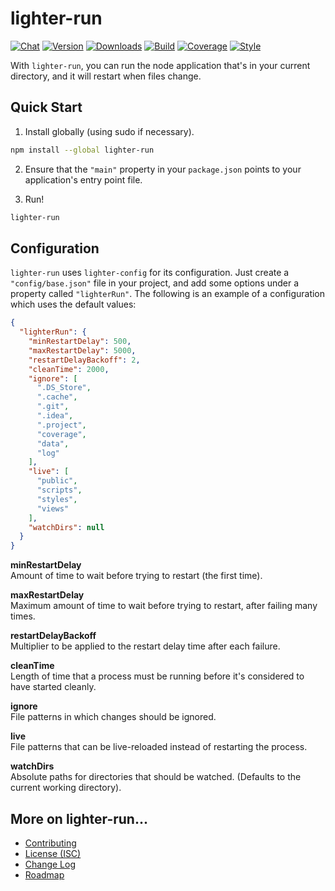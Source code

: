 # lighter-run
[![Chat](https://badges.gitter.im/chat.svg)](//gitter.im/lighterio/public)
[![Version](https://img.shields.io/npm/v/lighter-run.svg)](//www.npmjs.com/package/lighter-run)
[![Downloads](https://img.shields.io/npm/dm/lighter-run.svg)](//www.npmjs.com/package/lighter-run)
[![Build](https://img.shields.io/travis/lighterio/lighter-run.svg)](//travis-ci.org/lighterio/lighter-run)
[![Coverage](https://img.shields.io/coveralls/lighterio/lighter-run/master.svg)](//coveralls.io/r/lighterio/lighter-run)
[![Style](https://img.shields.io/badge/code%20style-standard-brightgreen.svg)](//www.npmjs.com/package/standard)

With `lighter-run`, you can run the node application that's in your current
directory, and it will restart when files change.

## Quick Start
1. Install globally (using sudo if necessary).
```bash
npm install --global lighter-run
```
2. Ensure that the `"main"` property in your `package.json` points to your
application's entry point file.

3. Run!
```bash
lighter-run
```

## Configuration
`lighter-run` uses `lighter-config` for its configuration. Just create a
`"config/base.json"` file in your project, and add some options under a
property called `"lighterRun"`. The following is an example of a configuration
which uses the default values:
```json
{
  "lighterRun": {
    "minRestartDelay": 500,
    "maxRestartDelay": 5000,
    "restartDelayBackoff": 2,
    "cleanTime": 2000,
    "ignore": [
      ".DS_Store",
      ".cache",
      ".git",
      ".idea",
      ".project",
      "coverage",
      "data",
      "log"
    ],
    "live": [
      "public",
      "scripts",
      "styles",
      "views"
    ],
    "watchDirs": null
  }
}
```

**minRestartDelay**<br>
Amount of time to wait before trying to restart (the first time).

**maxRestartDelay**<br>
Maximum amount of time to wait before trying to restart, after failing many times.

**restartDelayBackoff**<br>
Multiplier to be applied to the restart delay time after each failure.

**cleanTime**<br>
Length of time that a process must be running before it's considered to have started cleanly.

**ignore**<br>
File patterns in which changes should be ignored.

**live**<br>
File patterns that can be live-reloaded instead of restarting the process.

**watchDirs**<br>
Absolute paths for directories that should be watched. (Defaults to the current
working directory).


## More on lighter-run...
* [Contributing](//github.com/lighterio/lighter-run/blob/master/CONTRIBUTING.md)
* [License (ISC)](//github.com/lighterio/lighter-run/blob/master/LICENSE.md)
* [Change Log](//github.com/lighterio/lighter-run/blob/master/CHANGELOG.md)
* [Roadmap](//github.com/lighterio/lighter-run/blob/master/ROADMAP.md)
